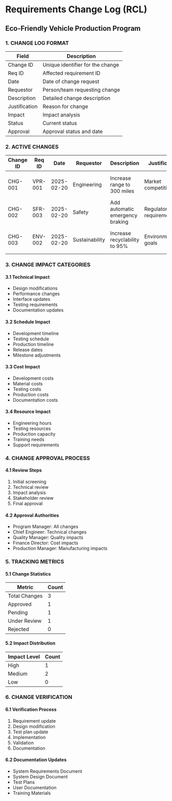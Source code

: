 # Requirements Change Log (RCL)
## Eco-Friendly Vehicle Production Program

### 1. CHANGE LOG FORMAT
| Field | Description |
|-------|-------------|
| Change ID | Unique identifier for the change |
| Req ID | Affected requirement ID |
| Date | Date of change request |
| Requestor | Person/team requesting change |
| Description | Detailed change description |
| Justification | Reason for change |
| Impact | Impact analysis |
| Status | Current status |
| Approval | Approval status and date |

### 2. ACTIVE CHANGES
| Change ID | Req ID | Date | Requestor | Description | Justification | Impact | Status | Approval |
|-----------|---------|------|-----------|-------------|---------------|---------|---------|----------|
| CHG-001 | VPR-001 | 2025-02-20 | Engineering | Increase range to 300 miles | Market competitiveness | High - Battery redesign required | Under Review | Pending |
| CHG-002 | SFR-003 | 2025-02-20 | Safety | Add automatic emergency braking | Regulatory requirement | Medium - Software update | Approved | 2025-02-15 |
| CHG-003 | ENV-002 | 2025-02-20 | Sustainability | Increase recyclability to 95% | Environmental goals | Medium - Material changes | In Analysis | Pending |

### 3. CHANGE IMPACT CATEGORIES
#### 3.1 Technical Impact
- Design modifications
- Performance changes
- Interface updates
- Testing requirements
- Documentation updates

#### 3.2 Schedule Impact
- Development timeline
- Testing schedule
- Production timeline
- Release dates
- Milestone adjustments

#### 3.3 Cost Impact
- Development costs
- Material costs
- Testing costs
- Production costs
- Documentation costs

#### 3.4 Resource Impact
- Engineering hours
- Testing resources
- Production capacity
- Training needs
- Support requirements

### 4. CHANGE APPROVAL PROCESS
#### 4.1 Review Steps
1. Initial screening
2. Technical review
3. Impact analysis
4. Stakeholder review
5. Final approval

#### 4.2 Approval Authorities
- Program Manager: All changes
- Chief Engineer: Technical changes
- Quality Manager: Quality impacts
- Finance Director: Cost impacts
- Production Manager: Manufacturing impacts

### 5. TRACKING METRICS
#### 5.1 Change Statistics
| Metric | Count |
|--------|-------|
| Total Changes | 3 |
| Approved | 1 |
| Pending | 1 |
| Under Review | 1 |
| Rejected | 0 |

#### 5.2 Impact Distribution
| Impact Level | Count |
|-------------|-------|
| High | 1 |
| Medium | 2 |
| Low | 0 |

### 6. CHANGE VERIFICATION
#### 6.1 Verification Process
1. Requirement update
2. Design modification
3. Test plan update
4. Implementation
5. Validation
6. Documentation

#### 6.2 Documentation Updates
- System Requirements Document
- System Design Document
- Test Plans
- User Documentation
- Training Materials
